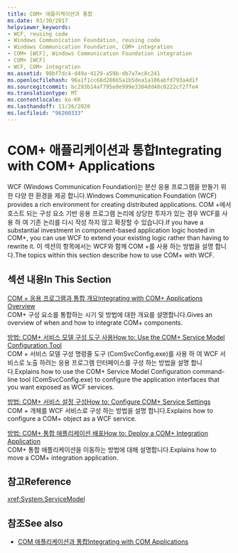 ```yaml
---
title: COM+ 애플리케이션과 통합
ms.date: 03/30/2017
helpviewer_keywords:
- WCF, reusing code
- Windows Communication Foundation, reusing code
- Windows Communication Foundation, COM+ integration
- COM+ [WCF], Windows Communication Foundation integration
- COM+ [WCF]
- WCF, COM+ integration
ms.assetid: 98bf7dc4-d49a-4129-a59b-db7a7ec8c241
ms.openlocfilehash: 96a1f1cc68d28665a1b5dea1a106abfd793a4d1f
ms.sourcegitcommit: bc293b14af795e0e999e3304dd40c0222cf2ffe4
ms.translationtype: MT
ms.contentlocale: ko-KR
ms.lasthandoff: 11/26/2020
ms.locfileid: "96260333"
---
```

# <a name="integrating-with-com-applications"></a><span data-ttu-id="c9019-102">COM+ 애플리케이션과 통합</span><span class="sxs-lookup"><span data-stu-id="c9019-102">Integrating with COM+ Applications</span></span>

<span data-ttu-id="c9019-103">WCF (Windows Communication Foundation)는 분산 응용 프로그램을 만들기 위한 다양 한 환경을 제공 합니다.</span><span class="sxs-lookup"><span data-stu-id="c9019-103">Windows Communication Foundation (WCF) provides a rich environment for creating distributed applications.</span></span> <span data-ttu-id="c9019-104">COM +에서 호스트 되는 구성 요소 기반 응용 프로그램 논리에 상당한 투자가 있는 경우 WCF를 사용 하 여 기존 논리를 다시 작성 하지 않고 확장할 수 있습니다.</span><span class="sxs-lookup"><span data-stu-id="c9019-104">If you have a substantial investment in component-based application logic hosted in COM+, you can use WCF to extend your existing logic rather than having to rewrite it.</span></span> <span data-ttu-id="c9019-105">이 섹션의 항목에서는 WCF와 함께 COM +를 사용 하는 방법을 설명 합니다.</span><span class="sxs-lookup"><span data-stu-id="c9019-105">The topics within this section describe how to use COM+ with WCF.</span></span>  
  
## <a name="in-this-section"></a><span data-ttu-id="c9019-106">섹션 내용</span><span class="sxs-lookup"><span data-stu-id="c9019-106">In This Section</span></span>  

 [<span data-ttu-id="c9019-107">COM + 응용 프로그램과 통합 개요</span><span class="sxs-lookup"><span data-stu-id="c9019-107">Integrating with COM+ Applications Overview</span></span>](integrating-with-com-plus-applications-overview.md)  
 <span data-ttu-id="c9019-108">COM+ 구성 요소를 통합하는 시기 및 방법에 대한 개요를 설명합니다.</span><span class="sxs-lookup"><span data-stu-id="c9019-108">Gives an overview of when and how to integrate COM+ components.</span></span>  
  
 [<span data-ttu-id="c9019-109">방법: COM+ 서비스 모델 구성 도구 사용</span><span class="sxs-lookup"><span data-stu-id="c9019-109">How to: Use the COM+ Service Model Configuration Tool</span></span>](how-to-use-the-com-service-model-configuration-tool.md)  
 <span data-ttu-id="c9019-110">COM + 서비스 모델 구성 명령줄 도구 (ComSvcConfig.exe)를 사용 하 여 WCF 서비스로 노출 하려는 응용 프로그램 인터페이스를 구성 하는 방법을 설명 합니다.</span><span class="sxs-lookup"><span data-stu-id="c9019-110">Explains how to use the COM+ Service Model Configuration command-line tool (ComSvcConfig.exe) to configure the application interfaces that you want exposed as WCF services.</span></span>  
  
 [<span data-ttu-id="c9019-111">방법: COM+ 서비스 설정 구성</span><span class="sxs-lookup"><span data-stu-id="c9019-111">How to: Configure COM+ Service Settings</span></span>](how-to-configure-com-service-settings.md)  
 <span data-ttu-id="c9019-112">COM + 개체를 WCF 서비스로 구성 하는 방법을 설명 합니다.</span><span class="sxs-lookup"><span data-stu-id="c9019-112">Explains how to configure a COM+ object as a WCF service.</span></span>  
  
 [<span data-ttu-id="c9019-113">방법: COM+ 통합 애플리케이션 배포</span><span class="sxs-lookup"><span data-stu-id="c9019-113">How to: Deploy a COM+ Integration Application</span></span>](how-to-deploy-a-com-integration-application.md)  
 <span data-ttu-id="c9019-114">COM+ 통합 애플리케이션을 이동하는 방법에 대해 설명합니다.</span><span class="sxs-lookup"><span data-stu-id="c9019-114">Explains how to move a COM+ integration application.</span></span>  
  
## <a name="reference"></a><span data-ttu-id="c9019-115">참고</span><span class="sxs-lookup"><span data-stu-id="c9019-115">Reference</span></span>  

 <xref:System.ServiceModel>  
  
## <a name="see-also"></a><span data-ttu-id="c9019-116">참조</span><span class="sxs-lookup"><span data-stu-id="c9019-116">See also</span></span>

- [<span data-ttu-id="c9019-117">COM 애플리케이션과 통합</span><span class="sxs-lookup"><span data-stu-id="c9019-117">Integrating with COM Applications</span></span>](integrating-with-com-applications.md)
